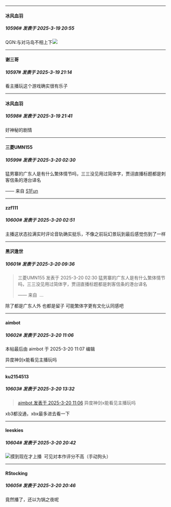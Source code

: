﻿
*****

####  冰风血羽  
##### 10596#       发表于 2025-3-19 20:55

QGN:与对马岛不相上下<img src="https://static.saraba1st.com/image/smiley/face2017/067.png" referrerpolicy="no-referrer">


*****

####  谢三哥  
##### 10597#       发表于 2025-3-19 21:14

看主播玩这个游戏确实很有乐子


*****

####  冰风血羽  
##### 10598#       发表于 2025-3-19 21:41

好神秘的剧情


*****

####  三菱UMN155  
##### 10599#       发表于 2025-3-20 02:30

猛男寨的广东人是有什么繁体情节吗，三三没见用过简体字，贾诩直播标题都是刺客信条的港台译名

—— 来自 [S1Fun](https://s1fun.koalcat.com)


*****

####  zzf111  
##### 10600#       发表于 2025-3-20 02:51

主播这状态拉满实时评论音轨确实挺乐，不像之前玩幻景玩到最后感觉伤到了一样


*****

####  黑沢逢世  
##### 10601#       发表于 2025-3-20 09:36

<blockquote>三菱UMN155 发表于 2025-3-20 02:30
猛男寨的广东人是有什么繁体情节吗，三三没见用过简体字，贾诩直播标题都是刺客信条的港台译名

—— 来自  ...</blockquote>
除了都是广东人外 也都是留子 可能繁体字更有文化认同感吧


*****

####  aimbot  
##### 10602#       发表于 2025-3-20 11:06

 本帖最后由 aimbot 于 2025-3-20 11:07 编辑 

异度神剑x能看见主播玩吗


*****

####  ku2154513  
##### 10603#       发表于 2025-3-20 13:32

<blockquote><a href="httphttps://bbs.saraba1st.com/2b/forum.php?mod=redirect&amp;goto=findpost&amp;pid=67691894&amp;ptid=2094432" target="_blank">aimbot 发表于 2025-3-20 11:06</a>
异度神剑x能看见主播玩吗</blockquote>
xb3都没通，xbx最多进去看一下


*****

####  leeskies  
##### 10604#       发表于 2025-3-20 20:42

<img src="https://static.saraba1st.com/image/smiley/face2017/036.png" referrerpolicy="no-referrer">摸到现在才上播  可见对本作评分不高（手动狗头）


*****

####  RStocking  
##### 10605#       发表于 2025-3-20 20:46

竟然播了，还以为锅之夜呢

